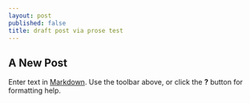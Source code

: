 ```yaml
---
layout: post
published: false
title: draft post via prose test
---
```

## A New Post

Enter text in [Markdown](http://daringfireball.net/projects/markdown/). Use the toolbar above, or click the **?** button for formatting help.
